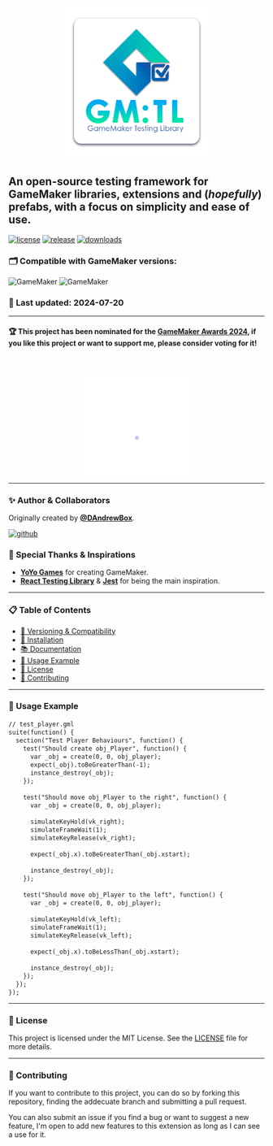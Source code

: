 <p align="center">
  <img src="./logo.png" height="300px" alt="GameMaker Testing Library"/>
</p>

## An open-source testing framework for GameMaker libraries, extensions and (_hopefully_) prefabs, with a focus on simplicity and ease of use.

[![license](https://img.shields.io/github/license/DAndrewBox/GM-Testing-Library)](LICENSE)
[![release](https://img.shields.io/github/v/release/DAndrewBox/GM-Testing-Library)](https://github.com/DAndrewBox/GM-Testing-Library)
[![downloads](https://img.shields.io/github/downloads/DAndrewBox/GM-Testing-Library/total)](https://github.com/DAndrewBox/GM-Testing-Library/releases)

### 🗂️ **Compatible with GameMaker versions:**

![GameMaker](https://img.shields.io/badge/GameMaker-v2023.4+-039e5c?logo=gamemaker&labelColor=000)
![GameMaker](https://img.shields.io/badge/GameMaker-v2024-039e5c?logo=gamemaker&labelColor=000)

### 📅 Last updated: 2024-07-20

---

#### 🏆 This project has been nominated for the [**GameMaker Awards 2024**](opr.as/GMA24-Vote), if you like this project or want to support me, please consider voting for it!

<br />
<p align="center">
  <img src="./logo-nominated.png" height="200px" alt="GameMaker Testing Library"/>
</p>

---

### ✨ Author & Collaborators

Originally created by [**@DAndrewBox**](https://twitter.com/DAndrewBox_).

[![github](https://img.shields.io/badge/DAndrewBox-000?logo=github&label=Github&logoColor=white)](https://github.com/DAndrewBox)

### 🙏 Special Thanks & Inspirations

- [**YoYo Games**](https://www.gamemaker.io/) for creating GameMaker.
- [**React Testing Library**](https://testing-library.com/) & [**Jest**](https://jestjs.io/) for being the main inspiration.

---

### 📋 Table of Contents

- [🔧 Versioning & Compatibility](https://github.com/DAndrewBox/GM-Testing-Library/wiki)
- [🌱 Installation](https://github.com/DAndrewBox/GM-Testing-Library/wiki/Getting-Started)
- [📚 Documentation](https://github.com/DAndrewBox/GM-Testing-Library/wiki/Documentation)
- [🧾 Usage Example](#-usage-example)
- [📜 License](#-license)
- [🤝 Contributing](#-contributing)

---

### 🧾 Usage Example

```gml
// test_player.gml
suite(function() {
  section("Test Player Behaviours", function() {
    test("Should create obj_Player", function() {
      var _obj = create(0, 0, obj_player);
      expect(_obj).toBeGreaterThan(-1);
      instance_destroy(_obj);
    });

    test("Should move obj_Player to the right", function() {
      var _obj = create(0, 0, obj_player);

      simulateKeyHold(vk_right);
      simulateFrameWait(1);
      simulateKeyRelease(vk_right);

      expect(_obj.x).toBeGreaterThan(_obj.xstart);

      instance_destroy(_obj);
    });

    test("Should move obj_Player to the left", function() {
      var _obj = create(0, 0, obj_player);

      simulateKeyHold(vk_left);
      simulateFrameWait(1);
      simulateKeyRelease(vk_left);

      expect(_obj.x).toBeLessThan(_obj.xstart);

      instance_destroy(_obj);
    });
  });
});
```

---

### 📜 License

This project is licensed under the MIT License. See the [LICENSE](LICENSE) file for more details.

---

### 🤝 Contributing

If you want to contribute to this project, you can do so by forking this repository, finding the addecuate branch and submitting a pull request.

You can also submit an issue if you find a bug or want to suggest a new feature, I'm open to add new features to this extension as long as I can see a use for it.
